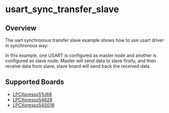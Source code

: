 # usart_sync_transfer_slave

## Overview
The uart synchronous transfer slave example shows how to use usart driver in synchronous way:

In this example, one USART is configured as master node and another is configured as slave node.
Master will send data to slave firstly, and then receive data from slave, slave board will send back
the received data.

## Supported Boards
- [LPCXpresso51U68](../../../../../_boards/lpcxpresso51u68/driver_examples/usart/sync_transfer/slave/example_board_readme.md)
- [LPCXpresso54628](../../../../../_boards/lpcxpresso54628/driver_examples/usart/sync_transfer/slave/example_board_readme.md)
- [LPCXpresso54S018](../../../../../_boards/lpcxpresso54s018/driver_examples/usart/sync_transfer/slave/example_board_readme.md)
